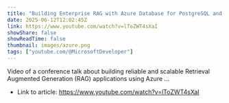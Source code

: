 ```yaml
---
title: "Building Enterprise RAG with Azure Database for PostgreSQL and pgvector | POSETTE 2025"
date: 2025-06-12T12:02:45Z
link: https://www.youtube.com/watch?v=lToZWT4sXaI
showShare: false
showReadTime: false
thumbnail: images/azure.png
tags: ["youtube.com/@MicrosoftDeveloper"]
---
```

Video of a conference talk about building reliable and scalable Retrieval Augmented Generation (RAG) applications using Azure ...

- Link to article: https://www.youtube.com/watch?v=lToZWT4sXaI